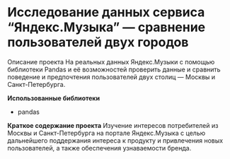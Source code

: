 # Исследование данных сервиса “Яндекс.Музыка” — сравнение пользователей двух городов
Описание проекта
На реальных данных Яндекс.Музыки c помощью библиотеки Pandas и её возможностей проверить данные и сравнить поведение и предпочтения пользователей двух столиц — Москвы и Санкт-Петербурга.


**Использованные библиотеки**
- pandas


**Краткое содержание проекта**
Изучение интересов потребителей из Москвы и Санкт-Петербурга на портале Яндекс.Музыка с целью дальнейшего поддержания интереса к продукту и привлечения новых пользователей, а также обеспечения узнаваемости бренда.
